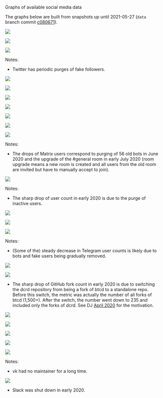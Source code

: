 Graphs of available social media data

The graphs below are built from snapshots up until 2021-05-27 (`data` branch commit [c080671](https://github.com/decredcommunity/social-media-stats/tree/c080671b1a3bbead60f011c2438b93399505ff6d)).

![](https://github.com/decredcommunity/social-media-stats/blob/graphs/graphs/twitter-decredproject.png)

![](https://github.com/decredcommunity/social-media-stats/blob/graphs/graphs/twitter-regional.png)

![](https://github.com/decredcommunity/social-media-stats/blob/graphs/graphs/twitter-specialized.png)

Notes:

- Twitter has periodic purges of fake followers.

![](https://github.com/decredcommunity/social-media-stats/blob/graphs/graphs/youtube-decredchannel.png)

![](https://github.com/decredcommunity/social-media-stats/blob/graphs/graphs/youtube.png)

![](https://github.com/decredcommunity/social-media-stats/blob/graphs/graphs/medium-decred.png)

![](https://github.com/decredcommunity/social-media-stats/blob/graphs/graphs/medium.png)

![](https://github.com/decredcommunity/social-media-stats/blob/graphs/graphs/crypto-indices.png)

![](https://github.com/decredcommunity/social-media-stats/blob/graphs/graphs/reddit.png)

![](https://github.com/decredcommunity/social-media-stats/blob/graphs/graphs/matrix.png)

Notes:

- The drops of Matrix users correspond to purging of 56 old bots in June 2020 and the upgrade of the #general room in early July 2020 (room upgrade means a new room is created and all users from the old room are invited but have to manually accept to join).

![](https://github.com/decredcommunity/social-media-stats/blob/graphs/graphs/discord.png)

Notes:

- The sharp drop of user count in early 2020 is due to the purge of inactive users.

![](https://github.com/decredcommunity/social-media-stats/blob/graphs/graphs/telegram-decred.png)

![](https://github.com/decredcommunity/social-media-stats/blob/graphs/graphs/telegram-regional.png)

![](https://github.com/decredcommunity/social-media-stats/blob/graphs/graphs/telegram-specialized.png)

Notes:

- (Some of the) steady decrease in Telegram user counts is likely due to bots and fake users being gradually removed.

![](https://github.com/decredcommunity/social-media-stats/blob/graphs/graphs/github-nodes.png)

![](https://github.com/decredcommunity/social-media-stats/blob/graphs/graphs/github-wallets.png)

- The sharp drop of GitHub fork count in early 2020 is due to switching the dcrd repository from being a fork of btcd to a standalone repo. Before this switch, the metric was actually the number of all forks of btcd (1,500+). After the switch, the number went down to 235 and included only the forks of dcrd. See DJ [April 2020](https://xaur.github.io/decred-news/journal/202004.html#development) for the motivation.

![](https://github.com/decredcommunity/social-media-stats/blob/graphs/graphs/facebook.png)

![](https://github.com/decredcommunity/social-media-stats/blob/graphs/graphs/instagram.png)

![](https://github.com/decredcommunity/social-media-stats/blob/graphs/graphs/linkedin-decredproject.png)

![](https://github.com/decredcommunity/social-media-stats/blob/graphs/graphs/linkedin.png)

![](https://github.com/decredcommunity/social-media-stats/blob/graphs/graphs/vk.png)

Notes:

- vk had no maintainer for a long time.

![](https://github.com/decredcommunity/social-media-stats/blob/graphs/graphs/slack.png)

- Slack was shut down in early 2020.
